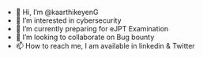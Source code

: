 - 👋 Hi, I’m @kaarthikeyenG
- 👀 I’m interested in cybersecurity
- 🌱 I’m currently preparing for eJPT Examination 
- 💞️ I’m looking to collaborate on Bug bounty
- 📫 How to reach me, I am available in linkedin & Twitter 

<!---
kaarthikeyenG/kaarthikeyenG is a ✨ special ✨ repository because its `README.md` (this file) appears on your GitHub profile.
You can click the Preview link to take a look at your changes.
--->
